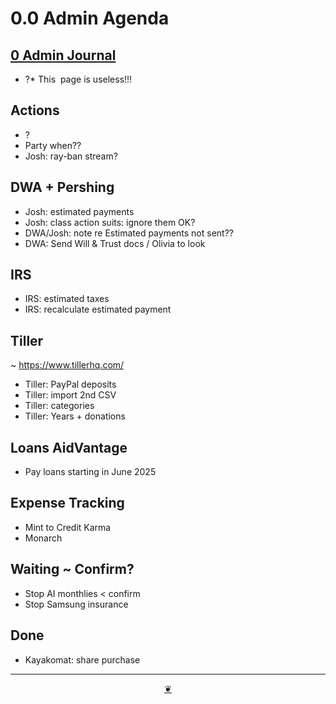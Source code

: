 # 0.0 Admin Agenda

## <a href="" onclick="parent.location.hash=&quot;https://api.github.com/repos/theo-armour/agenda/contents/0-admin/0-admin-journal.md&quot;">0 Admin Journal</a>

* ?* This&nbsp; page is useless!!!

## Actions

* ?
* Party when??
* Josh: ray-ban stream?

## DWA + Pershing

* Josh: estimated payments
* Josh: class action suits: ignore them OK?
* DWA/Josh: note re Estimated payments not sent??
* DWA: Send Will &amp; Trust docs / Olivia to look

## IRS

* IRS: estimated taxes
* IRS: recalculate estimated payment

## Tiller

~&nbsp;<a href="https://www.tillerhq.com/">https://www.tillerhq.com/</a>

* Tiller: PayPal deposits
* Tiller: import 2nd CSV
* Tiller: categories&nbsp;
* Tiller: Years + donations

## Loans AidVantage

* Pay loans starting in June 2025

## Expense Tracking

* Mint to Credit Karma
* Monarch

## Waiting ~ Confirm?

* Stop AI monthlies &lt; confirm
* Stop Samsung insurance

## Done

* Kayakomat: share purchase

***

<center title="Hello! Click me to go up to the top"><a class="aDingbat" href="javascript:window.scrollTo(0,0);">❦</a></center>